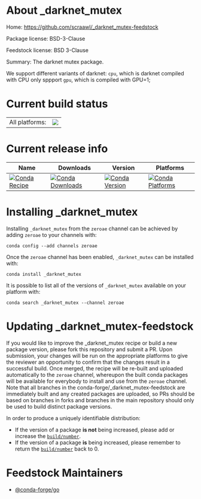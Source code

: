 About _darknet_mutex
====================

Home: https://github.com/scraawl/_darknet_mutex-feedstock

Package license: BSD-3-Clause

Feedstock license: BSD 3-Clause

Summary: The darknet mutex package.

We support different variants of darknet:
`cpu`, which is darknet compiled with CPU only sppport
`gpu`, which is compiled with GPU=1;


Current build status
====================


<table><tr><td>All platforms:</td>
    <td>
      <a href="https://dev.azure.com/conda-forge/feedstock-builds/_build/latest?definitionId=&branchName=master">
        <img src="https://dev.azure.com/conda-forge/feedstock-builds/_apis/build/status/_darknet_mutex-feedstock?branchName=master">
      </a>
    </td>
  </tr>
</table>

Current release info
====================

| Name | Downloads | Version | Platforms |
| --- | --- | --- | --- |
| [![Conda Recipe](https://img.shields.io/badge/recipe-_darknet_mutex-green.svg)](https://anaconda.org/zeroae/_darknet_mutex) | [![Conda Downloads](https://img.shields.io/conda/dn/zeroae/_darknet_mutex.svg)](https://anaconda.org/zeroae/_darknet_mutex) | [![Conda Version](https://img.shields.io/conda/vn/zeroae/_darknet_mutex.svg)](https://anaconda.org/zeroae/_darknet_mutex) | [![Conda Platforms](https://img.shields.io/conda/pn/zeroae/_darknet_mutex.svg)](https://anaconda.org/zeroae/_darknet_mutex) |

Installing _darknet_mutex
=========================

Installing `_darknet_mutex` from the `zeroae` channel can be achieved by adding `zeroae` to your channels with:

```
conda config --add channels zeroae
```

Once the `zeroae` channel has been enabled, `_darknet_mutex` can be installed with:

```
conda install _darknet_mutex
```

It is possible to list all of the versions of `_darknet_mutex` available on your platform with:

```
conda search _darknet_mutex --channel zeroae
```




Updating _darknet_mutex-feedstock
=================================

If you would like to improve the _darknet_mutex recipe or build a new
package version, please fork this repository and submit a PR. Upon submission,
your changes will be run on the appropriate platforms to give the reviewer an
opportunity to confirm that the changes result in a successful build. Once
merged, the recipe will be re-built and uploaded automatically to the
`zeroae` channel, whereupon the built conda packages will be available for
everybody to install and use from the `zeroae` channel.
Note that all branches in the conda-forge/_darknet_mutex-feedstock are
immediately built and any created packages are uploaded, so PRs should be based
on branches in forks and branches in the main repository should only be used to
build distinct package versions.

In order to produce a uniquely identifiable distribution:
 * If the version of a package **is not** being increased, please add or increase
   the [``build/number``](https://conda.io/docs/user-guide/tasks/build-packages/define-metadata.html#build-number-and-string).
 * If the version of a package **is** being increased, please remember to return
   the [``build/number``](https://conda.io/docs/user-guide/tasks/build-packages/define-metadata.html#build-number-and-string)
   back to 0.

Feedstock Maintainers
=====================

* [@conda-forge/go](https://github.com/conda-forge/go/)

